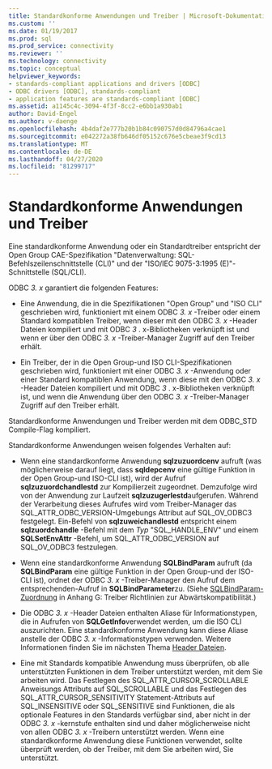 ```yaml
---
title: Standardkonforme Anwendungen und Treiber | Microsoft-Dokumentation
ms.custom: ''
ms.date: 01/19/2017
ms.prod: sql
ms.prod_service: connectivity
ms.reviewer: ''
ms.technology: connectivity
ms.topic: conceptual
helpviewer_keywords:
- standards-compliant applications and drivers [ODBC]
- ODBC drivers [ODBC], standards-compliant
- application features are standards-compliant [ODBC]
ms.assetid: a1145c4c-3094-4f3f-8cc2-e6bb1a930ab1
author: David-Engel
ms.author: v-daenge
ms.openlocfilehash: 4b4daf2e777b20b1b84c090757d0d84796a4cae1
ms.sourcegitcommit: e042272a38fb646df05152c676e5cbeae3f9cd13
ms.translationtype: MT
ms.contentlocale: de-DE
ms.lasthandoff: 04/27/2020
ms.locfileid: "81299717"
---
```

# <a name="standards-compliant-applications-and-drivers"></a>Standardkonforme Anwendungen und Treiber
Eine standardkonforme Anwendung oder ein Standardtreiber entspricht der Open Group CAE-Spezifikation "Datenverwaltung: SQL-Befehlszeilenschnittstelle (CLI)" und der "ISO/IEC 9075-3:1995 (E)"-Schnittstelle (SQL/CLI).  
  
 ODBC *3. x* garantiert die folgenden Features:  
  
-   Eine Anwendung, die in die Spezifikationen "Open Group" und "ISO CLI" geschrieben wird, funktioniert mit einem ODBC *3. x* -Treiber oder einem Standard kompatiblen Treiber, wenn dieser mit den ODBC *3. x* -Header Dateien kompiliert und mit ODBC *3* . x-Bibliotheken verknüpft ist und wenn er über den ODBC *3. x* -Treiber-Manager Zugriff auf den Treiber erhält.  
  
-   Ein Treiber, der in die Open Group-und ISO CLI-Spezifikationen geschrieben wird, funktioniert mit einer ODBC *3. x* -Anwendung oder einer Standard kompatiblen Anwendung, wenn diese mit den ODBC *3. x* -Header Dateien kompiliert und mit ODBC *3* . x-Bibliotheken verknüpft ist, und wenn die Anwendung über den ODBC *3. x* -Treiber-Manager Zugriff auf den Treiber erhält.  
  
 Standardkonforme Anwendungen und Treiber werden mit dem ODBC_STD Compile-Flag kompiliert.  
  
 Standardkonforme Anwendungen weisen folgendes Verhalten auf:  
  
-   Wenn eine standardkonforme Anwendung **sqlzuzuordcenv** aufruft (was möglicherweise darauf liegt, dass **sqldepcenv** eine gültige Funktion in der Open Group-und ISO-CLI ist), wird der Aufruf **sqlzuzuordchandlestd** zur Kompilierzeit zugeordnet. Demzufolge wird von der Anwendung zur Laufzeit **sqlzuzugerlestd**aufgerufen. Während der Verarbeitung dieses Aufrufes wird vom Treiber-Manager das SQL_ATTR_ODBC_VERSION-Umgebungs Attribut auf SQL_OV_ODBC3 festgelegt. Ein-Befehl von **sqlzuweichandlestd** entspricht einem **sqlzuordchandle** -Befehl mit dem *Typ* "SQL_HANDLE_ENV" und einem **SQLSetEnvAttr** -Befehl, um SQL_ATTR_ODBC_VERSION auf SQL_OV_ODBC3 festzulegen.  
  
-   Wenn eine standardkonforme Anwendung **SQLBindParam** aufruft (da **SQLBindParam** eine gültige Funktion in der Open Group-und der ISO-CLI ist), ordnet der ODBC *3. x* -Treiber-Manager den Aufruf dem entsprechenden-Aufruf in **SQLBindParameter**zu. (Siehe [SQLBindParam-Zuordnung](../../../odbc/reference/appendixes/sqlbindparam-mapping.md) in Anhang G: Treiber Richtlinien zur Abwärtskompatibilität.)  
  
-   Die ODBC *3. x* -Header Dateien enthalten Aliase für Informationstypen, die in Aufrufen von **SQLGetInfo**verwendet werden, um die ISO CLI auszurichten. Eine standardkonforme Anwendung kann diese Aliase anstelle der ODBC *3. x* -Informationstypen verwenden. Weitere Informationen finden Sie im nächsten Thema [Header Dateien](../../../odbc/reference/develop-app/header-files.md).  
  
-   Eine mit Standards kompatible Anwendung muss überprüfen, ob alle unterstützten Funktionen in dem Treiber unterstützt werden, mit dem Sie arbeiten wird. Das Festlegen des SQL_ATTR_CURSOR_SCROLLABLE Anweisungs Attributs auf SQL_SCROLLABLE und das Festlegen des SQL_ATTR_CURSOR_SENSITIVITY Statement-Attributs auf SQL_INSENSITIVE oder SQL_SENSITIVE sind Funktionen, die als optionale Features in den Standards verfügbar sind, aber nicht in der ODBC *3. x* -kernstufe enthalten sind und daher möglicherweise nicht von allen ODBC *3. x* -Treibern unterstützt werden. Wenn eine standardkonforme Anwendung diese Funktionen verwendet, sollte überprüft werden, ob der Treiber, mit dem Sie arbeiten wird, Sie unterstützt.
